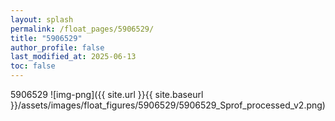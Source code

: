 ```yaml
---
layout: splash
permalink: /float_pages/5906529/
title: "5906529"
author_profile: false
last_modified_at: 2025-06-13
toc: false
---
```

 
5906529
![img-png]({{ site.url }}{{ site.baseurl }}/assets/images/float_figures/5906529/5906529_Sprof_processed_v2.png)